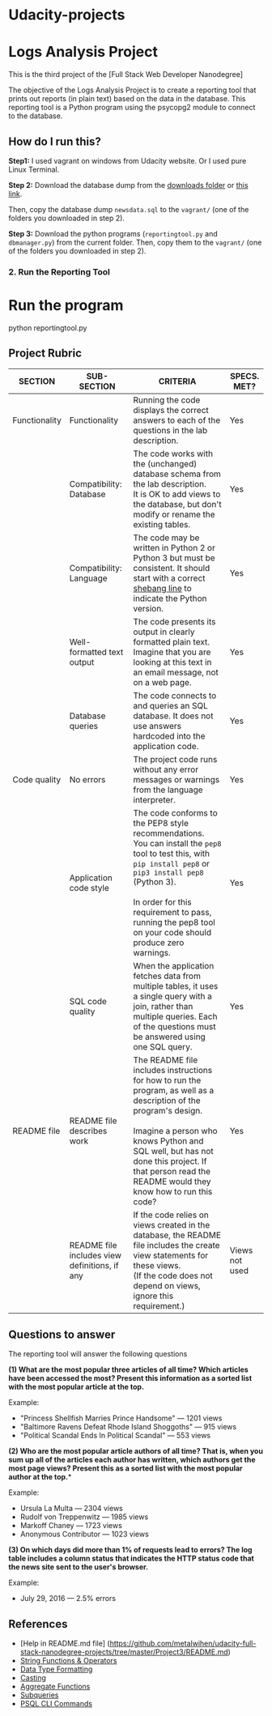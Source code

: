 # Udacity-projects
# Logs Analysis Project
This is the third project of the [Full Stack Web Developer Nanodegree]

The objective of the Logs Analysis Project is to create a reporting tool that prints out reports (in plain text) based on the data in the database. This reporting tool is a Python program using the psycopg2 module to connect to the database.


## How do I run this?

**Step1:**
I used vagrant on windows from Udacity website.
Or I used pure Linux Terminal.

**Step 2:**  Download the database dump from the [downloads folder](downloads/) or [this link](https://d17h27t6h515a5.cloudfront.net/topher/2016/August/57b5f748_newsdata/newsdata.zip).

Then, copy the database dump `newsdata.sql` to the `vagrant/` (one of the folders you downloaded in step 2).

**Step 3:**  Download the python programs (`reportingtool.py` and `dbmanager.py`) from the current folder. Then, copy them to the `vagrant/` (one of the folders you downloaded in step 2).


### 2. Run the Reporting Tool

# Run the program
python reportingtool.py



## Project Rubric

|SECTION|SUB-SECTION|CRITERIA|SPECS. MET?|
|---|---|---|---|
| Functionality | Functionality | Running the code displays the correct answers to each of the questions in the lab description.|Yes|
| | Compatibility: Database | The code works with the (unchanged) database schema from the lab description. <br>It is OK to add views to the database, but don't modify or rename the existing tables. |Yes|
| | Compatibility: Language | The code may be written in Python 2 or Python 3 but must be consistent. It should start with a correct [shebang line](https://en.wikipedia.org/wiki/Shebang_%28Unix%29) to indicate the Python version. |Yes|
| | Well-formatted text output | The code presents its output in clearly formatted plain text. Imagine that you are looking at this text in an email message, not on a web page. |Yes|
| | Database queries | The code connects to and queries an SQL database. It does not use answers hardcoded into the application code. |Yes|
| Code quality | No errors | The project code runs without any error messages or warnings from the language interpreter. |Yes|
| | Application code style | The code conforms to the PEP8 style recommendations.<br>You can install the `pep8` tool to test this, with `pip install pep8` or `pip3 install pep8` (Python 3).<br><br>In order for this requirement to pass, running the pep8 tool on your code should produce zero warnings. | Yes|
| | SQL code quality | When the application fetches data from multiple tables, it uses a single query with a join, rather than multiple queries. Each of the questions must be answered using one SQL query. |Yes|
| README file | README file describes work | The README file includes instructions for how to run the program, as well as a description of the program's design.<br><br>Imagine a person who knows Python and SQL well, but has not done this project. If that person read the README would they know how to run this code? |Yes|
| | README file includes view definitions, if any | If the code relies on views created in the database, the README file includes the create view statements for these views.<br>(If the code does not depend on views, ignore this requirement.) |Views not used|


## Questions to answer

The reporting tool will answer the following questions

**(1) What are the most popular three articles of all time? Which articles have been accessed the most? Present this information as a sorted list with the most popular article at the top.**

Example:

- "Princess Shellfish Marries Prince Handsome" — 1201 views
- "Baltimore Ravens Defeat Rhode Island Shoggoths" — 915 views
- "Political Scandal Ends In Political Scandal" — 553 views

**(2) Who are the most popular article authors of all time? That is, when you sum up all of the articles each author has written, which authors get the most page views? Present this as a sorted list with the most popular author at the top.***

Example:

- Ursula La Multa — 2304 views
- Rudolf von Treppenwitz — 1985 views
- Markoff Chaney — 1723 views
- Anonymous Contributor — 1023 views



**(3) On which days did more than 1% of requests lead to errors? The log table includes a column status that indicates the HTTP status code that the news site sent to the user's browser.**

Example:

- July 29, 2016 — 2.5% errors


## References

- [Help in README.md file] (https://github.com/metalwihen/udacity-full-stack-nanodegree-projects/tree/master/Project3/README.md)
- [String Functions & Operators](https://www.postgresql.org/docs/9.5/static/functions-string.html)
- [Data Type Formatting](https://www.postgresql.org/docs/8.3/static/functions-formatting.html)
- [Casting](https://www.postgresql.org/docs/10/static/sql-createcast.html)
- [Aggregate Functions](https://www.postgresql.org/docs/9.5/static/functions-aggregate.html)
- [Subqueries](https://www.postgresql.org/docs/9.4/static/functions-subquery.html)
- [PSQL CLI Commands](https://www.postgresql.org/docs/9.2/static/app-psql.html)
